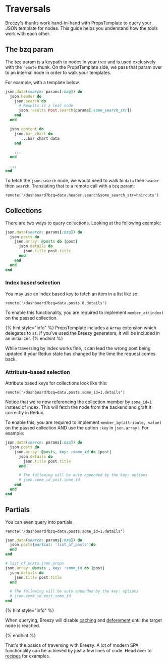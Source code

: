 # Traversals

Breezy's thunks work hand-in-hand with PropsTemplate to query your JSON template for nodes. This guide helps you understand how the tools work with each other.

## The bzq param
The `bzq` param is a keypath to nodes in your tree and is used exclusively with the `remote` thunk. On the PropsTemplate side, we pass that param over to an internal node in order to walk your templates.

For example, with a template below.

```ruby
json.data(search: params[:bzq]) do
  json.header do
    json.search do
      # Results is a leaf node
      json.results Post.search(params[:some_search_str])
    end
  end

  json.content do
    json.bar_chart do
       ...bar chart data
    end

    ...
  end

  ...
end
```

To fetch the `json.search` node, we would need to walk to `data` then `header` then `search`. Translating that to a remote call with a `bzq` param:

```
remote('/dashboard?bzq=data.header.search&some_search_str=haircuts')
```

## Collections
There are two ways to query collections. Looking at the following example:

```ruby
json.data(search: params[:bzq]) do
  json.posts do
    json.array! @posts do |post|
      json.details do
        json.title post.title
      end
    end
  end
end
```

### Index based selection
You may use an index based key to fetch an item in a list like so:

```
remote('/dashboard?bzq=data.posts.0.details')
```

To enable this functionality, you are required to implement `member_at(index)` on the passed collection.

{% hint style="info" %}
PropsTemplate includes a `Array` extension which delegates to `at`. If you've used the Breezy generators, it will be included in an initializer.
{% endhint %}

While traversing by index works fine, it can lead the wrong post being updated if your Redux state has changed by the time the request comes back.

### Attribute-based selection
Attribute based keys for collections look like this:

```
remote('/dashboard?bzq=data.posts.some_id=1.details')
```

Notice that we're now referencing the collection member by `some_id=1` instead of index. This will fetch the node from the backend and graft it correctly in Redux.

To enable this, you are required to implement `member_by(attribute, value)` on the passed collection AND use the option `:key` in `json.array!`. For example:

```ruby
json.data(search: params[:bzq]) do
  json.posts do
    json.array! @posts, key: :some_id do |post|
      json.details do
        json.title post.title
      end

      # The following will be auto appended by the key: options
      # json.some_id post.some_id
    end
  end
end
```

## Partials

You can even query into partials.

```
remote('/dashboard?bzq=data.posts.some_id=1.details')
```

```ruby
json.data(search: params[:bzq]) do
  json.posts(partial: 'list_of_posts')do
  end
end
```

```ruby
# list_of_posts.json.props
json.array! @posts , key: :some_id do |post|
  json.details do
    json.title post.title
  end

  # The following will be auto appended by the key: options
  # json.some_id post.some_id
end
```

{% hint style="info" %}

When querying, Breezy will disable [caching](../props_template/README.md#caching) and [deferement](../props_template/README.md#deferment) until the target node is reached.

{% endhint %}

That's the basics of traversing with Breezy. A lot of modern SPA functionality can be achieved by just a few lines of code. Head over to [recipes](./recipes.md) for examples.
